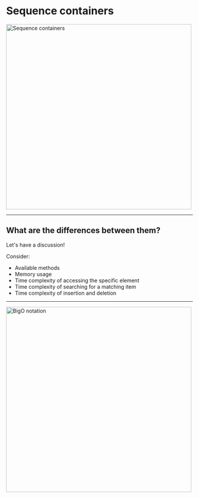 # Sequence containers

<img width="500" src="../img/sequence_containers.png" alt="Sequence containers" class="plain">

___

## What are the differences between them?

Let's have a discussion!

Consider:

* <!-- .element: class="fragment fade-in-then-semi-out" --> Available methods
* <!-- .element: class="fragment fade-in-then-semi-out" --> Memory usage
* <!-- .element: class="fragment fade-in-then-semi-out" --> Time complexity of accessing the specific element
* <!-- .element: class="fragment fade-in-then-semi-out" --> Time complexity of searching for a matching item
* <!-- .element: class="fragment fade-in-then-semi-out" --> Time complexity of insertion and deletion

___

<img width="500" src="../img/bigO.png" alt="BigO notation" class="plain">
